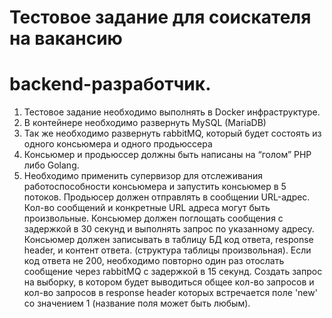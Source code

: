 # Тестовое задание для соискателя на вакансию 
# backend-разработчик.

1. Тестовое задание необходимо выполнять в Docker инфраструктуре.
2. В контейнере необходимо развернуть MySQL (MariaDB)
3. Так же необходимо развернуть rabbitMQ, который будет состоять из одного
   консьюмера и одного продьюссера
4. Консьюмер и продьюссер должны быть написаны на “голом” PHP либо Golang.
5. Необходимо применить супервизор для отслеживания работоспособности
   консьюмера и запустить консьюмер в 5 потоков.
   Продьюсер должен отправлять в сообщении URL-адрес. Кол-во сообщений и
   конкретные URL адреса могут быть произвольные.
   Консьюмер должен поглощать сообщения с задержкой в 30 секунд и выполнять
   запрос по указанному адресу. Консьюмер должен записывать в таблицу БД код ответа,
   response header, и контент ответа. (структура таблицы произвольная).
   Если код ответа не 200, необходимо повторно один раз отослать сообщение
   через rabbitMQ с задержкой в 15 секунд.
   Создать запрос на выборку, в котором будет выводиться общее кол-во запросов
   и кол-во запросов в response header которых встречается поле 'new' со значением 1
   (название поля может быть любым).
